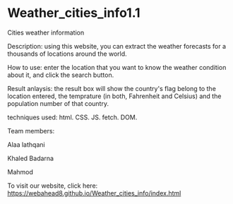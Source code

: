 # Weather_cities_info1.1
Cities weather information

Description: using this website, you can extract the weather forecasts for a thousands of locations around the world.

How to use: enter the location that you want to know the weather condition about it, and click the search button. 

Result anlaysis: the result box will show the country's flag belong to the location entered, 
the temprature (in both, Fahrenheit and Celsius) and the population number of that country. 

techniques used: 
html.
CSS. 
JS. 
fetch. 
DOM.

Team members:

Alaa lathqani

Khaled Badarna

Mahmod

To visit our website, click here: https://webahead8.github.io/Weather_cities_info/index.html
